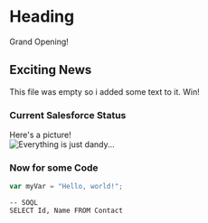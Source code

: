 # Heading
Grand Opening!

## Exciting News
This file was empty so i added some text to it. Win!

### Current Salesforce Status
Here's a picture!<br>
![Everything is just dandy...](https://miro.medium.com/v2/resize:fit:640/format:webp/1*JKzQY0IvWSReIXFrKFLXMg.jpeg)

### Now for some Code
``` javascript
var myVar = "Hello, world!";
```
``` SOQL
-- SOQL
SELECT Id, Name FROM Contact
```
